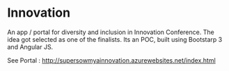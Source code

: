 # Innovation
An app / portal for diversity and inclusion in Innovation Conference. 
The idea got selected as one of the finalists. Its an POC, built using Bootstarp 3 and Angular JS. 

See Portal : http://supersowmyainnovation.azurewebsites.net/index.html


